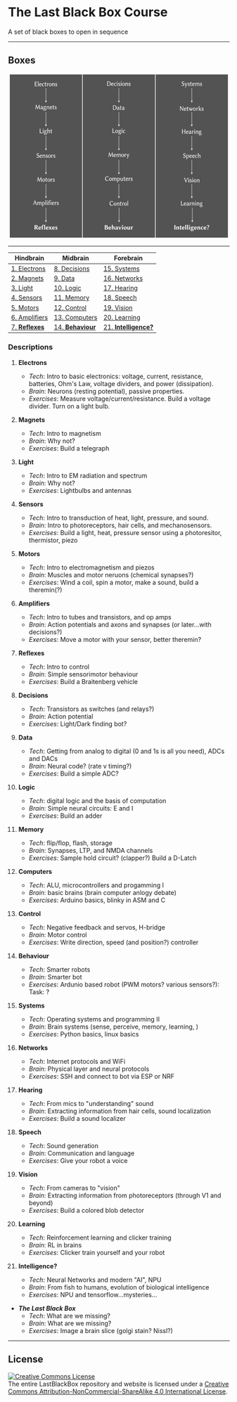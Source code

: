 # The Last Black Box Course

A set of black boxes to open in sequence

----

## Boxes

<p align="center">
<img src="designs/layout/layout.png" alt="Example Image" width="500" height="375">
</p>

----

Hindbrain|Midbrain|Forebrain|
---------|--------|---------|
[1. Electrons](/boxes/electrons/README.md)|[8. Decisions](/boxes/decisions/README.md)|[15. Systems](/boxes/systems/README.md)
[2. Magnets](/boxes/magnets/README.md)|[9. Data](/boxes/data/README.md)|[16. Networks](/boxes/networks/README.md)
[3. Light](/boxes/light/README.md)|[10. Logic](/boxes/logic/README.md)|[17. Hearing](/boxes/hearing/README.md)
[4. Sensors](/boxes/sensors/README.md)|[11. Memory](/boxes/memory/README.md)|[18. Speech](/boxes/speech/README.md)
[5. Motors](/boxes/motors/README.md)|[12. Control](/boxes/control/README.md)|[19. Vision](/boxes/vision/README.md)
[6. Amplifiers](/boxes/amplifiers/README.md)|[13. Computers](/boxes/computers/README.md)|[20. Learning](/boxes/learning/README.md)
[7. **Reflexes**](/boxes/reflexes/README.md)|[14. **Behaviour**](/boxes/behaviour/README.md)|[21. **Intelligence?**](/boxes/intelligence/README.md)

### Descriptions

1. **Electrons**

    - *Tech*: Intro to basic electronics: voltage, current, resistance, batteries, Ohm's Law, voltage dividers, and power (dissipation).
    - *Brain*: Neurons (resting potential), passive properties.
    - *Exercises*: Measure voltage/current/resistance. Build a voltage divider. Turn on a light bulb.

2. **Magnets**

    - *Tech*: Intro to magnetism
    - *Brain*: Why not?
    - *Exercises*: Build a telegraph

3. **Light**

    - *Tech*: Intro to EM radiation and spectrum
    - *Brain*: Why not?
    - *Exercises*: Lightbulbs and antennas

4. **Sensors**

    - *Tech*: Intro to transduction of heat, light, pressure, and sound.
    - *Brain*: Intro to photoreceptors, hair cells, and mechanosensors.
    - *Exercises*: Build a light, heat, pressure sensor using a photoresitor, thermistor, piezo

5. **Motors**

    - *Tech*: Intro to electromagnetism and piezos
    - *Brain*: Muscles and motor neruons (chemical synapses?)
    - *Exercises*: Wind a coil, spin a motor, make a sound, build a theremin(?)

6. **Amplifiers**

    - *Tech*: Intro to tubes and transistors, and op amps
    - *Brain*: Action potentials and axons and synapses (or later...with decisions?)
    - *Exercises*: Move a motor with your sensor, better theremin?

7. **Reflexes**

    - *Tech*: Intro to control
    - *Brain*: Simple sensorimotor behaviour
    - *Exercises*: Build a Braitenberg vehicle

8. **Decisions**

    - *Tech*: Transistors as switches (and relays?)
    - *Brain*: Action potential
    - *Exercises*: Light/Dark finding bot?

9. **Data**

    - *Tech*: Getting from analog to digital (0 and 1s is all you need), ADCs and DACs
    - *Brain*: Neural code? (rate v timing?)
    - *Exercises*: Build a simple ADC?

10. **Logic**

    - *Tech*: digital logic and the basis of computation
    - *Brain*: Simple neural circuits: E and I
    - *Exercises*: Build an adder

11. **Memory**

    - *Tech*: flip/flop, flash, storage
    - *Brain*: Synapses, LTP, and NMDA channels
    - *Exercises*: Sample hold circuit? (clapper?) Build a D-Latch

12. **Computers**

    - *Tech*: ALU, microcontrollers and progamming I
    - *Brain*: basic brains (brain computer anlogy debate)
    - *Exercises*: Arduino basics, blinky in ASM and C

13. **Control**

    - *Tech*: Negative feedback and servos, H-bridge
    - *Brain*: Motor control
    - *Exercises*: Write direction, speed (and position?) controller

14. **Behaviour**

    - *Tech*: Smarter robots
    - *Brain*: Smarter bot
    - *Exercises*: Ardunio based robot (PWM motors? various sensors?): Task: ?

15. **Systems**

    - *Tech*: Operating systems and programming II
    - *Brain*: Brain systems (sense, perceive, memory, learning, )
    - *Exercises*: Python basics, linux basics

16. **Networks**

    - *Tech*: Internet protocols and WiFi
    - *Brain*: Physical layer and neural protocols
    - *Exercises*: SSH and connect to bot via ESP or NRF

17. **Hearing**

    - *Tech*: From mics to "understanding" sound
    - *Brain*: Extracting information from hair cells, sound localization
    - *Exercises*: Build a sound localizer

18. **Speech**

    - *Tech*: Sound generation
    - *Brain*: Communication and language
    - *Exercises*: Give your robot a voice

19. **Vision**

    - *Tech*: From cameras to "vision"
    - *Brain*: Extracting information from photoreceptors (through V1 and beyond)
    - *Exercises*: Build a colored blob detector

20. **Learning**

    - *Tech*: Reinforcement learning and clicker training
    - *Brain*: RL in brains
    - *Exercises*: Clicker train yourself and your robot

21. **Intelligence?**

    - *Tech*: Neural Networks and modern "AI", NPU
    - *Brain*: From fish to humans, evolution of biological intelligence
    - *Exercises*: NPU and tensorflow...mysteries...

- ***The Last Black Box***
  - *Tech*: What are we missing?
  - *Brain*: What are we missing?
  - *Exercises*: Image a brain slice (golgi stain? Nissl?)

----

## License

<a rel="license" href="http://creativecommons.org/licenses/by-nc-sa/4.0/"><img alt="Creative Commons License" style="border-width:0" src="https://i.creativecommons.org/l/by-nc-sa/4.0/88x31.png" /></a><br />The entire LastBlackBox repository and website is licensed under a <a rel="license" href="http://creativecommons.org/licenses/by-nc-sa/4.0/">Creative Commons Attribution-NonCommercial-ShareAlike 4.0 International License</a>.
